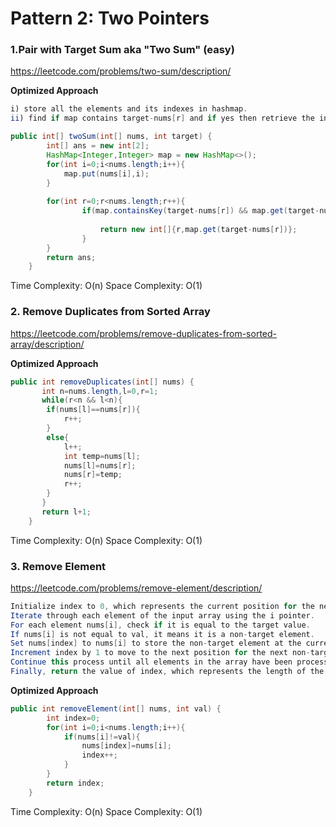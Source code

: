 # Pattern 2: Two Pointers
### 1.Pair with Target Sum aka "Two Sum" (easy)
https://leetcode.com/problems/two-sum/description/

<b> Optimized Approach </b>
````java
i) store all the elements and its indexes in hashmap.
ii) find if map contains target-nums[r] and if yes then retrieve the index from map and check if its != r then return r and the index you retreive from the map.
````
````java
public int[] twoSum(int[] nums, int target) {
        int[] ans = new int[2];
        HashMap<Integer,Integer> map = new HashMap<>();
        for(int i=0;i<nums.length;i++){
            map.put(nums[i],i);
        }
        
        for(int r=0;r<nums.length;r++){
                if(map.containsKey(target-nums[r]) && map.get(target-nums[r])!=r){
    
                    return new int[]{r,map.get(target-nums[r])};
                }
        }
        return ans;
    }
````
Time Complexity: O(n)
Space Complexity: O(1)
### 2. Remove Duplicates from Sorted Array
https://leetcode.com/problems/remove-duplicates-from-sorted-array/description/

<b> Optimized Approach </b>
````java
public int removeDuplicates(int[] nums) {
       int n=nums.length,l=0,r=1;
       while(r<n && l<n){
        if(nums[l]==nums[r]){
            r++;
        }
        else{
            l++;
            int temp=nums[l];
            nums[l]=nums[r];
            nums[r]=temp;
            r++;
        }
       }
       return l+1; 
    }
````
Time Complexity: O(n)
Space Complexity: O(1)

### 3. Remove Element
https://leetcode.com/problems/remove-element/description/

````java
Initialize index to 0, which represents the current position for the next non-target element.
Iterate through each element of the input array using the i pointer.
For each element nums[i], check if it is equal to the target value.
If nums[i] is not equal to val, it means it is a non-target element.
Set nums[index] to nums[i] to store the non-target element at the current index position.
Increment index by 1 to move to the next position for the next non-target element.
Continue this process until all elements in the array have been processed.
Finally, return the value of index, which represents the length of the modified array.
````
<b> Optimized Approach </b>
````java
public int removeElement(int[] nums, int val) {
        int index=0;
        for(int i=0;i<nums.length;i++){
            if(nums[i]!=val){
                nums[index]=nums[i];
                index++;
            }
        }
        return index;
    }
````
Time Complexity: O(n)
Space Complexity: O(1)
